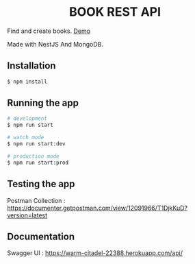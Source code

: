 <h1 align="center">
  BOOK REST API
</h1>

Find and create books. <a href="https://documenter.getpostman.com/view/12091966/T1DjkKuD?version=latest">Demo</a>

Made with NestJS And MongoDB.

## Installation

```bash
$ npm install
```

## Running the app

```bash
# development
$ npm run start

# watch mode
$ npm run start:dev

# production mode
$ npm run start:prod
```

## Testing the app

Postman Collection : https://documenter.getpostman.com/view/12091966/T1DjkKuD?version=latest


## Documentation

Swagger UI : https://warm-citadel-22388.herokuapp.com/api/